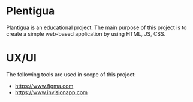 # Plentigua
Plantigua is an educational project. The main purpose of this project is to create a simple web-based application by using HTML, JS, CSS.   

# UX/UI
The following tools are used in scope of this project:
- https://www.figma.com
- https://www.invisionapp.com

